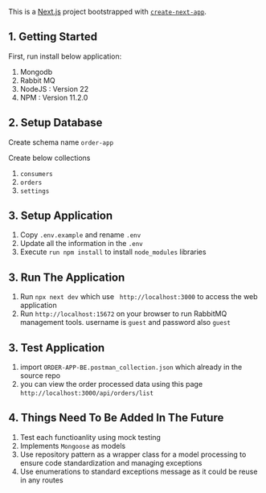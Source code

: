 This is a [Next.js](https://nextjs.org) project bootstrapped with [`create-next-app`](https://nextjs.org/docs/app/api-reference/create-next-app).

## 1. Getting Started

First, run install below application:
1. Mongodb
2. Rabbit MQ
3. NodeJS : Version 22
4. NPM : Version 11.2.0

## 2. Setup Database

Create schema name ``order-app``

Create below collections
1. ``consumers``
2. ``orders``
3. ``settings``


## 3. Setup Application

1. Copy ``.env.example`` and rename ``.env``
2. Update all the information in the ``.env``
3. Execute ``run npm install`` to install ``node_modules`` libraries

## 3. Run The Application 
1. Run ``npx next dev`` which use `` http://localhost:3000`` to access the web application
2. Run ``http://localhost:15672`` on your browser to run RabbitMQ management tools. username is ``guest`` and password also ``guest``

## 3. Test Application
1. import ``ORDER-APP-BE.postman_collection.json`` which already in the source repo
2. you can view the order processed data using this page ``http://localhost:3000/api/orders/list``

## 4. Things Need To Be Added In The Future
1. Test each functioanlity using mock testing 
2. Implements ``Mongoose`` as models
3. Use repository pattern as a wrapper class for a model processing to ensure code standardization and managing exceptions 
4. Use enumerations to standard exceptions message as it could be reuse in any routes 


   

